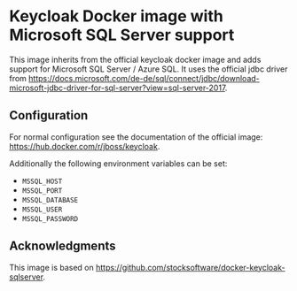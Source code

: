 # Keycloak Docker image with Microsoft SQL Server support

This image inherits from the official keycloak docker image and adds support for Microsoft SQL Server / Azure SQL.
It uses the official jdbc driver from https://docs.microsoft.com/de-de/sql/connect/jdbc/download-microsoft-jdbc-driver-for-sql-server?view=sql-server-2017.

## Configuration

For normal configuration see the documentation of the official image: https://hub.docker.com/r/jboss/keycloak.

Additionally the following environment variables can be set:

* `MSSQL_HOST`
* `MSSQL_PORT`
* `MSSQL_DATABASE`
* `MSSQL_USER`
* `MSSQL_PASSWORD`

## Acknowledgments

This image is based on https://github.com/stocksoftware/docker-keycloak-sqlserver.